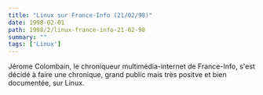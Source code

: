 ```yaml
---
title: "Linux sur France-Info (21/02/98)"
date: 1998-02-01
path: 1998/2/linux-france-info-21-02-98
summary: ""
tags: ['Linux']
---
```


<P>Jérome Colombain, le chroniqueur multimédia-internet de France-Info,
s'est décidé à faire une chronique, grand public mais très positve et bien
documentée, sur Linux.</P>


